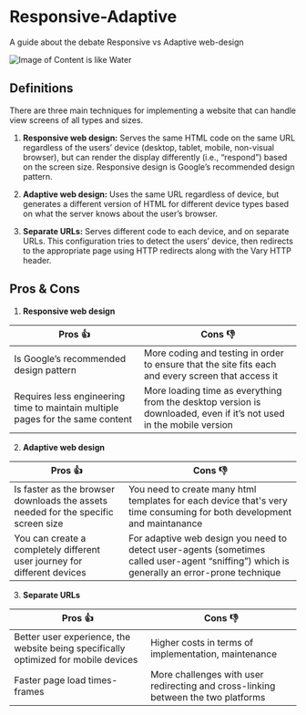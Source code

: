 # Responsive-Adaptive
A guide about the debate Responsive vs Adaptive web-design 

![Image of Content is like Water](https://cdn-images-1.medium.com/max/2000/1*kd07zXQBI3s0uPm4msF21w.jpeg)


## Definitions
There are three main techniques for implementing a website that can handle view screens of all types and sizes.

1. **Responsive web design:** Serves the same HTML code on the same URL regardless of the users’ device (desktop, tablet, mobile, non-visual browser), but can render the display differently (i.e., “respond”) based on the screen size. Responsive design is Google’s recommended design pattern.

2. **Adaptive web design:** Uses the same URL regardless of device, but generates a different version of HTML for different device types based on what the server knows about the user’s browser.

3. **Separate URLs:** Serves different code to each device, and on separate URLs. This configuration tries to detect the users’ device, then redirects to the appropriate page using HTTP redirects along with the Vary HTTP header.


## Pros & Cons

1. **Responsive web design**

Pros :thumbsup:                                                               | Cons :thumbsdown:
------------------------------------------------------------------------------|-----------------------------------------------------------------------------
Is Google’s recommended design pattern                                        | More coding and testing in order to ensure that the site fits each and every screen that access it
Requires less engineering time to maintain multiple pages for the same content| More loading time as everything from the desktop version is downloaded, even if it’s not used in the mobile version



2. **Adaptive web design**

Pros :thumbsup:                                                                  | Cons :thumbsdown:
---------------------------------------------------------------------------------|----------------------------------------------------------------------------------------------
Is faster as the browser downloads the assets needed for the specific screen size| You need to create many html templates for each device that's very time consuming for both development and maintanance 
You can create a completely different user journey for different devices         | For adaptive web design you need to detect user-agents (sometimes called user-agent “sniffing”) which is generally an error-prone technique



3. **Separate URLs**

Pros :thumbsup:                                                                    | Cons :thumbsdown:
-----------------------------------------------------------------------------------|-----------------------------------------------------
Better user experience, the website being specifically optimized for mobile devices| Higher costs in terms of implementation, maintenance
Faster page load times-frames                                                      | More challenges with user redirecting and cross-linking between the two platforms